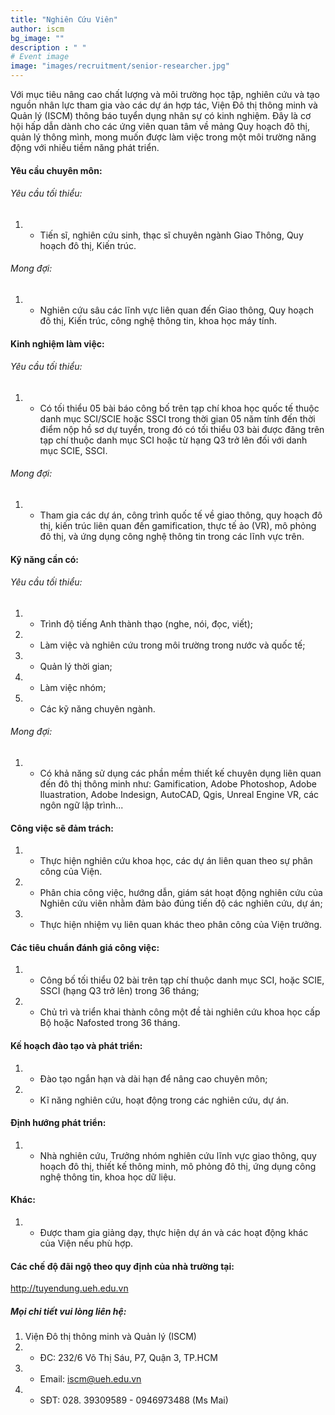 ```yaml
---
title: "Nghiên Cứu Viên"
author: iscm
bg_image: ""
description : " "
# Event image
image: "images/recruitment/senior-researcher.jpg"
---
```

  
Với mục tiêu nâng cao chất lượng và môi trường học tập, nghiên cứu và tạo nguồn nhân lực tham gia vào các dự án hợp tác, Viện Đô thị thông minh và Quản lý (ISCM) thông báo tuyển dụng nhân sự có kinh nghiệm. Đây là cơ hội hấp dẫn dành cho các ứng viên quan tâm về mảng Quy hoạch đô thị, quản lý thông mình, mong muốn được làm việc trong một môi trường năng động với nhiều tiềm năng phát triển. 
  
#### Yêu cầu chuyên môn:
###### Yêu cầu tối thiểu:
1. - Tiến sĩ, nghiên cứu sinh, thạc sĩ chuyên ngành Giao Thông, Quy hoạch đô thị, Kiến trúc.
  
###### Mong đợi:
1. - Nghiên cứu sâu các lĩnh vực liên quan đến Giao thông, Quy hoạch đô thị, Kiến trúc, công nghệ thông tin, khoa học máy tính.
  
#### Kinh nghiệm làm việc:
###### Yêu cầu tối thiểu:
1. - Có tối thiểu 05 bài báo công bố trên tạp chí khoa học quốc tế thuộc danh mục SCI/SCIE hoặc SSCI trong thời gian 05 năm tính đến thời điểm nộp hồ sơ dự tuyển, trong đó có tối thiểu 03 bài được đăng trên tạp chí thuộc danh mục SCI hoặc từ hạng Q3 trở lên đối với danh mục SCIE, SSCI.
###### Mong đợi:
1. - Tham gia các dự án, công trình quốc tế về giao thông, quy hoạch đô thị, kiến trúc liên quan đến gamification, thực tế ảo (VR), mô phỏng đô thị, và ứng dụng công nghệ thông tin trong các lĩnh vực trên.
  
#### Kỹ năng cần có:
###### Yêu cầu tối thiểu:
1. - Trình độ tiếng Anh thành thạo (nghe, nói, đọc, viết);
2. - Làm việc và nghiên cứu trong môi trường trong nước và quốc tế;
3. - Quản lý thời gian;
4. - Làm việc nhóm;
5. - Các kỹ năng chuyên ngành.

###### Mong đợi:
1. - Có khả năng sử dụng các phần mềm thiết kế chuyên dụng liên quan đến đô thị thông minh như: Gamification, Adobe Photoshop, Adobe Iluastration, Adobe Indesign, AutoCAD, Qgis, Unreal Engine VR, các ngôn ngữ lập trình...
  
#### Công việc sẽ đảm trách:
1. - Thực hiện nghiên cứu khoa học, các dự án liên quan theo sự phân công của Viện.
2. - Phân chia công việc, hướng dẫn, giám sát hoạt động nghiên cứu của Nghiên cứu viên nhằm đảm bảo đúng tiến độ các nghiên cứu, dự án; 
3. - Thực hiện nhiệm vụ liên quan khác theo phân công của Viện trưởng.
  
#### Các tiêu chuẩn đánh giá công việc:
1. - Công bố tối thiểu 02 bài trên tạp chí thuộc danh mục SCI, hoặc SCIE, SSCI (hạng Q3 trở lên) trong 36 tháng;
2. - Chủ trì và triển khai thành công một đề tài nghiên cứu khoa học cấp Bộ hoặc Nafosted trong 36 tháng.
  
#### Kế hoạch đào tạo và phát triển:
1. - Đào tạo ngắn hạn và dài hạn để nâng cao chuyên môn; 
2. - Kĩ năng nghiên cứu, hoạt động trong các nghiên cứu, dự án.
  
#### Định hướng phát triển:
1. - Nhà nghiên cứu, Trưởng nhóm nghiên cứu lĩnh vực giao thông, quy hoạch đô thị, thiết kế thông minh, mô phỏng đô thị, ứng dụng công nghệ thông tin, khoa học dữ liệu.
  
#### Khác:
1. - Được tham gia giảng dạy, thực hiện dự án và các hoạt động khác của Viện nếu phù hợp.
  
#### Các chế độ đãi ngộ theo quy định của nhà trường tại:
http://tuyendung.ueh.edu.vn  
  
  ##### Mọi chi tiết vui lòng liên hệ:
1. Viện Đô thị thông minh và Quản lý (ISCM)
1. - ĐC: 232/6 Võ Thị Sáu, P7, Quận 3, TP.HCM
2. - Email: iscm@ueh.edu.vn
3. - SĐT: 028. 39309589 - 0946973488 (Ms Mai)